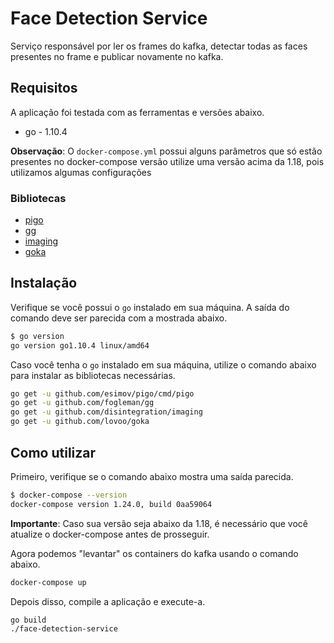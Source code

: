 # Face Detection Service

Serviço responsável por ler os frames do kafka, detectar todas as faces presentes no frame e publicar novamente no kafka.

## Requisitos

A aplicação foi testada com as ferramentas e versões abaixo.

* go - 1.10.4

**Observação**: O `docker-compose.yml` possui alguns parâmetros que só estão presentes no docker-compose versão utilize uma versão acima da 1.18, pois utilizamos algumas configurações

### Bibliotecas

* [pigo](https://github.com/esimov/pigo)
* [gg](https://github.com/fogleman/gg)
* [imaging](https://github.com/disintegration/imaging)
* [goka](http://github.com/lovoo/goka)

## Instalação

Verifique se você possui o `go` instalado em sua máquina. A saída do comando deve ser parecida com a mostrada abaixo.

```bash
$ go version
go version go1.10.4 linux/amd64
```

Caso você tenha o `go` instalado em sua máquina, utilize o comando abaixo para instalar as bibliotecas necessárias.

```bash
go get -u github.com/esimov/pigo/cmd/pigo
go get -u github.com/fogleman/gg
go get -u github.com/disintegration/imaging
go get -u github.com/lovoo/goka
```

## Como utilizar

Primeiro, verifique se o comando abaixo mostra uma saída parecida.

```bash
$ docker-compose --version
docker-compose version 1.24.0, build 0aa59064
```

**Importante**: Caso sua versão seja abaixo da 1.18, é necessário que você atualize o docker-compose antes de prosseguir.

Agora podemos "levantar" os containers do kafka usando o comando abaixo.

```bash
docker-compose up
```

Depois disso, compile a aplicação e execute-a.

```bash
go build
./face-detection-service
```
